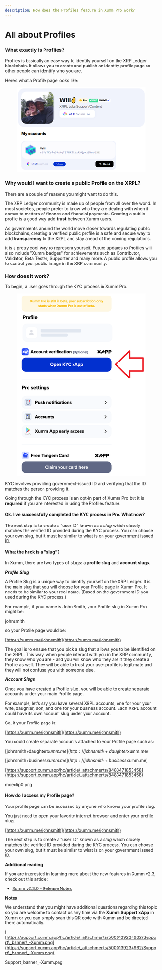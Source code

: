 ```yaml
---
description: How does the Profiles feature in Xumm Pro work?
---
```


# All about Profiles

### **What exactly is Profiles?**

Profiles is basically an easy way to identify yourself on the XRP Ledger blockchain. It allows you to create and publish an identity profile page so other people can identify who you are.&#x20;

Here’s what a Profile page looks like:

<figure><img src="../../../../.gitbook/assets/Profiles - Main page.png" alt=""><figcaption></figcaption></figure>

### **Why would I want to create a public Profile on the XRPL?**

There are a couple of reasons you might want to do this.

The XRP Ledger community is made up of people from all over the world. In most societies, people prefer to know who they are dealing with when it comes to matters of finance and financial payments. Creating a public profile is a good way add **trust** between Xumm users.

As governments around the world move closer towards regulating public blockchains, creating a verified public profile is a safe and secure way to add **transparency** to the XRPL and stay ahead of the coming regulations.

It is a pretty cool way to represent yourself. Future updates to Profiles will also include "Xumm badges" for achievements such as Contributor, Validator, Beta Tester, Supporter and many more. A public profile allows you to control your public image in the XRP community.

### **How does it work?**

To begin, a user goes through the KYC process in Xumm Pro.

<figure><img src="../../../../.gitbook/assets/Xumm Pro - KYC screen - 1.png" alt=""><figcaption></figcaption></figure>



KYC involves providing government-issued ID and verifying that the ID matches the person providing it.

Going through the KYC process is an opt-in part of Xumm Pro but it is **required** if you are interested in using the Profiles feature.

#### **Ok. I’ve successfully completed the KYC process in Pro. What now?**

The next step is to create a “user ID” known as a _slug_ which closely matches the verified ID provided during the KYC process. You can choose your own slug, but it must be similar to what is on your government issued ID.

#### **What the heck is a “slug”?**

In Xumm, there are two types of slugs: a **profile slug** and **account slugs**.

_**Profile Slug**_

A Profile Slug is a unique way to identify yourself on the XRP Ledger. It is the main slug that you will choose for your Profile page in Xumm Pro. It needs to be similar to your real name. (Based on the government ID you used during the KYC process.)

For example, if your name is John Smith, your Profile slug in Xumm Pro might be:

johnsmith

so your Profile page would be:

[https://xumm.me/johnsmith](https://xumm.me/johnsmith)

The goal is to ensure that you pick a slug that allows you to be identified on the XRPL. This way, when people interact with you in the XRP community, they know who you are - and you will know who they are if they create a Profile as well. They will be able to trust your user profile is legitimate and they will not confuse you with someone else.

_**Account Slugs**_

Once you have created a Profile slug, you will be able to create separate accounts under your main Profile page.

For example, let’s say you have several XRPL accounts, one for your your wife, daughter, son, and one for your business account. Each XRPL account could have its own account slug under your account.

So, if your Profile page is:

[https://xumm.me/johnsmith](https://xumm.me/johnsmith)

You could create separate accounts attached to your Profile page such as:

[johnsmith+daughter$xumm.me](http://johnsmith+daughter$xumm.me)

[johnsmith+business$xumm.me](http://johnsmith+business$xumm.me)

[https://support.xumm.app/hc/article\_attachments/8483471853458](https://support.xumm.app/hc/article\_attachments/8483471853458)

mceclip0.png

#### **How do I access my Profile page?**

Your profile page can be accessed by anyone who knows your profile slug.

You just need to open your favorite internet browser and enter your profile slug.

[https://xumm.me/johnsmith](https://xumm.me/johnsmith)

The next step is to create a “user ID” known as a _slug_ which closely matches the verified ID provided during the KYC process. You can choose your own slug, but it must be similar to what is on your government issued ID.

**Additional reading**

If you are interested in learning more about the new features in Xumm v2.3, check out this article:

* [Xumm v2.3.0 - Release Notes](https://support.xumm.app/hc/en-us/articles/5569334061330)

**Notes**

We understand that you might have additional questions regarding this topic so you are welcome to contact us any time via the **Xumm Support xApp** in Xumm or you can simply scan this QR code with Xumm and be directed there automatically.

![https://support.xumm.app/hc/article\_attachments/5000139234962/Support\_banner\_-Xumm.png](https://support.xumm.app/hc/article\_attachments/5000139234962/Support\_banner\_-Xumm.png)

Support\_banner\_-Xumm.png
